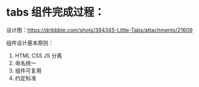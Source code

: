 # tabs 组件完成过程：

设计图：https://dribbble.com/shots/394345-Little-Tabs/attachments/21609

组件设计基本原则：

1. HTML CSS JS 分离
2. 命名统一
3. 组件可复用
4. 约定标准